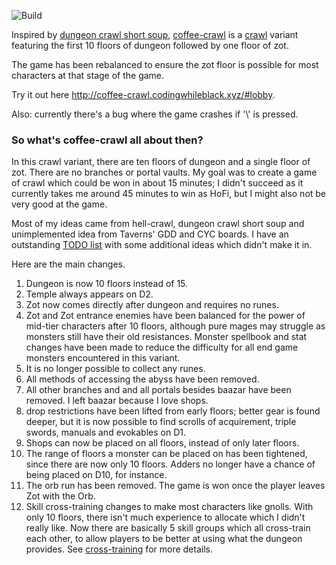 ![Build](https://github.com/WilliamTheMarsman/crawl/workflows/Build/badge.svg?branch=coffee-crawl)

Inspired by [dungeon crawl short soup](https://github.com/dcandido/crawl), [coffee-crawl](https://github.com/WilliamTheMarsman/crawl) is a  [crawl](https://github.com/crawl/crawl) variant featuring the first 10 floors of dungeon followed by one floor of zot.

The game has been rebalanced to ensure the zot floor is possible for most characters at that stage of the game.

Try it out here http://coffee-crawl.codingwhileblack.xyz/#lobby.

Also: currently there's a bug where the game crashes if '\\' is pressed.

### So what's coffee-crawl all about then?

In this crawl variant, there are ten floors of dungeon and a single floor of zot. There are no branches or portal vaults. My goal was to create a game of crawl which could be won in about 15 minutes; I didn't succeed as it currently takes me around 45 minutes to win as HoFi, but I might also not be very good at the game.

Most of my ideas came from hell-crawl, dungeon crawl short soup and unimplemented idea from Taverns' GDD and CYC boards. I have an outstanding [TODO list](https://github.com/WilliamTheMarsman/crawl/blob/coffee-crawl/TODO.md) with some additional ideas which didn't make it in.

Here are the main changes.

1. Dungeon is now 10 floors instead of 15.
1. Temple always appears on D2.
1. Zot now comes directly after dungeon and requires no runes.
1. Zot and Zot entrance enemies have been balanced for the power of mid-tier characters after 10 floors, although pure mages may struggle as monsters still have their old resistances. Monster spellbook and stat changes have been made to reduce the difficulty for all end game monsters encountered in this variant.
1. It is no longer possible to collect any runes.
1. All methods of accessing the abyss have been removed.
2. All other branches and and all portals besides baazar have been removed. I left baazar because I love shops.
3. drop restrictions have been lifted from early floors; better gear is found deeper, but it is now possible to find scrolls of acquirement, triple swords, manuals and evokables on D1.
4. Shops can now be placed on all floors, instead of only later floors.
5. The range of floors a monster can be placed on has been tightened, since there are now only 10 floors. Adders no longer have a chance of being placed on D10, for instance.
6. The orb run has been removed. The game is won once the player leaves Zot with the Orb.
7. Skill cross-training changes to make most characters like gnolls. With only 10 floors, there isn't much experience to allocate which I didn't really like. Now there are basically 5 skill groups which all cross-train each other, to allow players to be better at using what the dungeon provides. See [cross-training](./CROSS-TRAINING.md) for more details.
